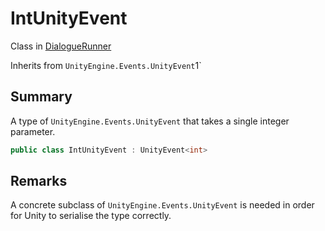 # IntUnityEvent

Class in [DialogueRunner](./)

Inherits from `UnityEngine.Events.UnityEvent`1\`

## Summary

A type of `UnityEngine.Events.UnityEvent` that takes a single integer parameter.

```csharp
public class IntUnityEvent : UnityEvent<int>
```

## Remarks

A concrete subclass of `UnityEngine.Events.UnityEvent` is needed in order for Unity to serialise the type correctly.
